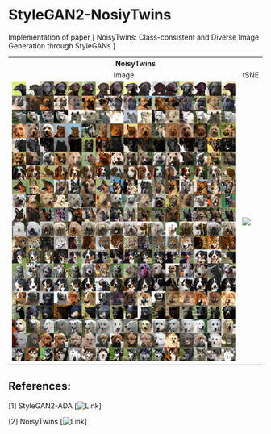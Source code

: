 # StyleGAN2-NosiyTwins
Implementation of paper [ NoisyTwins: Class-consistent and Diverse Image Generation through StyleGANs ]

<table>
  <th colspan="2">
  <center>NoisyTwins</center>
  </th>
  <tr>
    <td><center>Image</center></td>
    <td><center>tSNE</center></td>
  </tr>
  <tr>
    <td>
      <img src="https://github.com/prajwalsingh/StyleGAN2-NosiyTwins/blob/main/v1-base/results/fakes010854.png" />
    </td>
    <td>
      <img src="https://github.com/prajwalsingh/StyleGAN2-NosiyTwins/blob/main/v1-base/results/tsne_plot.png" />
    </td>
  </tr>
</table>

## References:

[1] StyleGAN2-ADA [![Link](https://github.com/NVlabs/stylegan2-ada-pytorch)]

[2] NoisyTwins [![Link](https://github.com/val-iisc/NoisyTwins/tree/main)]

